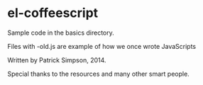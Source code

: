 el-coffeescript
===============

Sample code in the basics directory.

Files with -old.js are example of how we once wrote JavaScripts

Written by Patrick Simpson, 2014. 

Special thanks to the resources and many other smart people.
